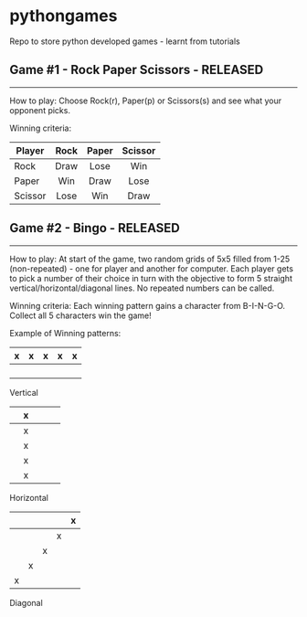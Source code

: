 # pythongames
Repo to store python developed games - learnt from tutorials

## Game #1 - Rock Paper Scissors - RELEASED
-----------------------------
How to play:
Choose Rock(r), Paper(p) or Scissors(s) and see what your opponent picks. 
 
Winning criteria:

| Player |  Rock |  Paper |  Scissor |
|--------|:-----:|:------:|:--------:|
|Rock    | Draw  |  Lose  |  Win     | 
|Paper   | Win   |  Draw  |  Lose    | 
|Scissor | Lose  |  Win   |  Draw    |




## Game #2 - Bingo - RELEASED
-----------------------------
How to play:
At start of the game, two random grids of 5x5 filled from 1-25 (non-repeated) - one for player and another for computer.
Each player gets to pick a number of their choice in turn with the objective to form 5 straight vertical/horizontal/diagonal lines. 
No repeated numbers can be called.

Winning criteria:
Each winning pattern gains a character from B-I-N-G-O. Collect all 5 characters win the game!

Example of Winning patterns:

| x | x | x | x | x |
|:-:|:-:|:-:|:-:|:-:|
|   |   |   |   |   |
|   |   |   |   |   |
|   |   |   |   |   |
|   |   |   |   |   | 

 Vertical

|   | x |   |   |   |
|:-:|:-:|:-:|:-:|:-:|
|   | x |   |   |   |
|   | x |   |   |   |
|   | x |   |   |   |
|   | x |   |   |   | 

 Horizontal
 
|   |   |   |   | x |
|:-:|:-:|:-:|:-:|:-:|
|   |   |   | x |   |
|   |   | x |   |   |
|   | x |   |   |   |
| x |   |   |   |   | 

 Diagonal

